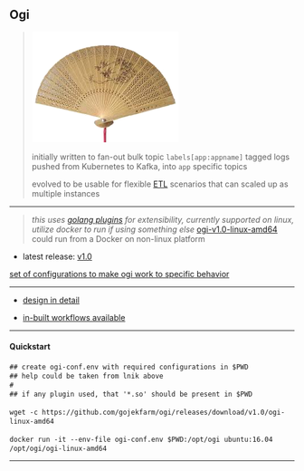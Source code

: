 ## Ogi

> ![ogi means a japanese fan](docs/ogi.png "ogi means a japanese fan")
>
> initially written to fan-out bulk topic `labels[app:appname]` tagged logs pushed from Kubernetes to Kafka, into `app` specific topics
>
> evolved to be usable for flexible [ETL](https://en.wikipedia.org/wiki/Extract,_transform,_load) scenarios that can scaled up as multiple instances

---

> _this uses [golang plugins](https://golang.org/pkg/plugin/) for extensibility, currently supported on linux, utilize docker to run if using something else_
> [ogi-v1.0-linux-amd64](https://github.com/gojekfarm/ogi/releases/download/v1.0/ogi-linux-amd64) could run from a Docker on non-linux platform

* latest release: [v1.0](https://github.com/gojekfarm/ogi/releases/tag/v1.0)

[set of configurations to make ogi work to specific behavior](./docs/config-set.md)

---

* [design in detail](./docs/design.md)

* [in-built workflows available](./docs/types.md)

---

#### Quickstart

```
## create ogi-conf.env with required configurations in $PWD
## help could be taken from lnik above
#
## if any plugin used, that '*.so' should be present in $PWD

wget -c https://github.com/gojekfarm/ogi/releases/download/v1.0/ogi-linux-amd64

docker run -it --env-file ogi-conf.env $PWD:/opt/ogi ubuntu:16.04 /opt/ogi/ogi-linux-amd64
```

---
